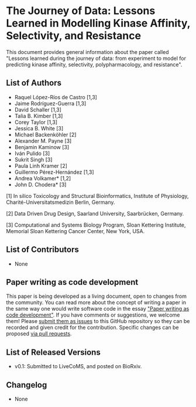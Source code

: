 # The Journey of Data: Lessons Learned in Modelling Kinase Affinity, Selectivity, and Resistance

This document provides general information about the paper called "Lessons learned during the journey of data: from experiment to model for predicting kinase affinity, selectivity, polypharmacology, and resistance".

## List of Authors

- Raquel López-Ríos de Castro [1,3]
- Jaime Rodríguez-Guerra [1,3]
- David Schaller [1,3]
- Talia B. Kimber [1,3]
- Corey Taylor [1,3]
- Jessica B. White [3]
- Michael Backenköhler [2]
- Alexander M. Payne [3]
- Benjamin Kaminow [3]
- Iván Pulido [3]
- Sukrit Singh [3]
- Paula Linh Kramer [2]
- Guillermo Pérez-Hernández [1,3]
- Andrea Volkamer* [1,2]
- John D. Chodera* [3]


[1] In silico Toxicology and Structural Bioinformatics, Institute of Physiology, Charité-Universitatsmedizin Berlin, Germany.

[2] Data Driven Drug Design, Saarland University, Saarbrücken, Germany.

[3] Computational and Systems Biology Program, Sloan Kettering Institute, Memorial Sloan Kettering Cancer Center, New York, USA.

## List of Contributors
- None

## Paper writing as code development
<!-- This discussion is so that people know how to contribute to your document. -->
This paper is being developed as a living document, open to changes from the community. You can read more about the concept of writing a paper in the same way one would write software code in the essay ["Paper writing as code development"](https://livecomsjournal.github.io/about/paper_code/). If you have comments or suggestions, we welcome them! Please [submit them as issues](https://guides.github.com/features/issues/) to this GitHub repository so they can be recorded and given credit for the contribution. Specific changes can be proposed [via pull requests](https://help.github.com/articles/about-pull-requests/).

## List of Released Versions
- v0.1: Submitted to LiveCoMS, and posted on BioRxiv.

## Changelog
- None
